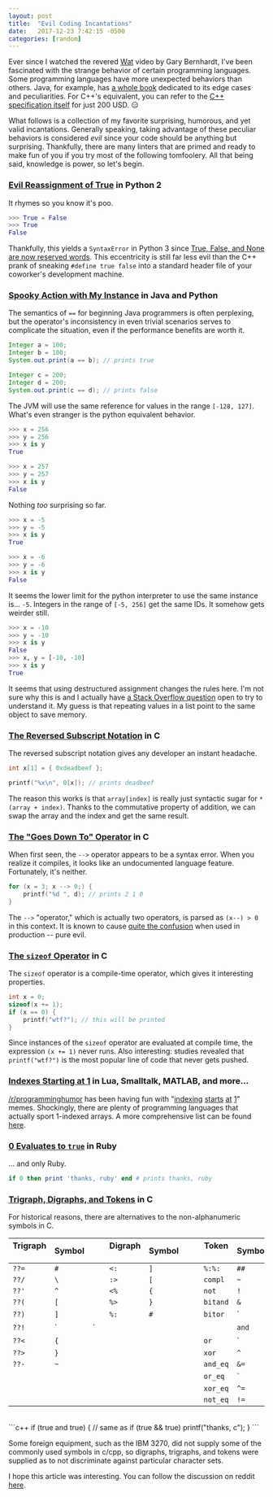 ```yaml
---
layout: post
title:  "Evil Coding Incantations"
date:   2017-12-23 7:42:15 -0500
categories: [random]
---
```


Ever since I watched the revered [Wat](https://www.destroyallsoftware.com/talks/wat) video by Gary
Bernhardt, I've been fascinated with the strange behavior of certain programming languages. Some
programming languages have more unexpected behaviors than others. Java, for example, has [a whole
book](http://amzn.to/2zoCGSn) dedicated to its edge cases and peculiarities. For C++'s equivalent,
you can refer to the [C++ specification itself](https://www.iso.org/standard/68564.html) for just
200 USD. :expressionless:


What follows is a collection of my favorite surprising, humorous, and yet valid incantations.
Generally speaking, taking advantage of these peculiar behaviors is considered *evil* since your
code should be anything but surprising. Thankfully, there are many linters that are primed and ready
to make fun of you if you try most of the following tomfoolery. All that being said, knowledge is
power, so let's begin.

### [Evil Reassignment of True]() in Python 2

It rhymes so you know it's poo.

```python
>>> True = False
>>> True
False
```

Thankfully, this yields a `SyntaxError` in Python 3 since [True, False, and None are now reserved
words](https://docs.python.org/3.0/whatsnew/3.0.html). This eccentricity is still far less evil than
the C++ prank of sneaking `#define true false` into a standard header file of your coworker's
development machine.

### [Spooky Action with My Instance]() in Java and Python

The semantics of `==` for beginning Java programmers is often perplexing, but the operator's
inconsistency in even trivial scenarios serves to complicate the situation, even if the performance
benefits are worth it.

```java
Integer a = 100;
Integer b = 100;
System.out.print(a == b); // prints true

Integer c = 200;
Integer d = 200;
System.out.print(c == d); // prints false
```

The JVM will use the same reference for values in the range `[-128, 127]`. What's even stranger is
the python equivalent behavior.

```python
>>> x = 256
>>> y = 256
>>> x is y
True

>>> x = 257
>>> y = 257
>>> x is y
False
```

Nothing *too* surprising so far.

```python
>>> x = -5
>>> y = -5
>>> x is y
True

>>> x = -6
>>> y = -6
>>> x is y
False
```

It seems the lower limit for the python interpreter to use the same instance is... `-5`. Integers in
the range of `[-5, 256]` get the same IDs. It somehow gets weirder still.

```python
>>> x = -10
>>> y = -10
>>> x is y
False
>>> x, y = [-10, -10]
>>> x is y
True
```

It seems that using destructured assignment changes the rules here. I'm not sure why this is and I
actually have [a Stack Overflow question](https://goo.gl/39FDVA) open to try to understand it.  My
guess is that repeating values in a list point to the same object to save memory.

### [The Reversed Subscript Notation]() in C
The reversed subscript notation gives any developer an instant headache.

```c
int x[1] = { 0xdeadbeef };

printf("%x\n", 0[x]); // prints deadbeef
```

The reason this works is that `array[index]` is really just syntactic sugar for `*(array + index)`.
Thanks to the commutative property of addition, we can swap the array and the index and get the same
result.

### [The "Goes Down To" Operator]() in C

When first seen, the `-->` operator appears to be a syntax error. When you realize it compiles, it
looks like an undocumented language feature. Fortunately, it's neither.

```c
for (x = 3; x --> 0;) {
    printf("%d ", d); // prints 2 1 0
}
```

The `-->` "operator," which is actually two operators, is parsed as `(x--) > 0` in this context. It
is known to cause [quite the
confusion](https://stackoverflow.com/questions/1642028/what-is-the-operator-in-c) when used in
production -- pure evil.

### [The `sizeof` Operator]() in C

The `sizeof` operator is a compile-time operator, which gives it interesting properties.

```c
int x = 0;
sizeof(x += 1);
if (x == 0) {
    printf("wtf?"); // this will be printed
}
```

Since instances of the `sizeof` operator are evaluated at compile time, the expression `(x += 1)`
never runs. Also interesting: studies revealed that `printf("wtf?")` is the most popular line of
code that never gets pushed.

### [Indexes Starting at 1]() in Lua, Smalltalk, MATLAB, and more...

[/r/programminghumor](https://www.reddit.com/r/ProgrammerHumor/) has been having fun with
"[indexing](https://goo.gl/QreBLU) [starts](https://goo.gl/bm8Akz) [at](https://goo.gl/joQ9gt)
[1](https://goo.gl/MM5BwP)" memes. Shockingly, there are plenty of programming languages that
actually sport 1-indexed arrays. A more comprehensive list can be found
[here](https://goo.gl/kASpE7).

### [0 Evaluates to `true`]() in Ruby

... and only Ruby.

```ruby
if 0 then print 'thanks, ruby' end # prints thanks, ruby
```

### [Trigraph, Digraphs, and Tokens]() in C

For historical reasons, there are alternatives to the non-alphanumeric symbols in C.

| Trigraph &nbsp; | Symbol | &nbsp;&nbsp;&nbsp;&nbsp; | Digraph &nbsp; | Symbol | &nbsp;&nbsp;&nbsp;&nbsp; | Token &nbsp; | Symbol |
| ----------------|:-------|--------------------------|----------------|--------|--------------------------|--------------|--------|
| `??=`           | `#`    |                          | `<:`           | `]`    |                          | `%:%:`       | `##`   |
| `??/`           | `\`    |                          | `:>`           | `[`    |                          | `compl`      | `~`    |
| `??'`           | `^`    |                          | `<%`           | `{`    |                          | `not`        | `!`    |
| `??(`           | `[`    |                          | `%>`           | `}`    |                          | `bitand`     | `&`    |
| `??)`           | `]`    |                          | `%:`           | `#`    |                          | `bitor`      | `|`    |
| `??!`           | `|`    |                          |                |        |                          | `and`        | `&&`   |
| `??<`           | `{`    |                          |                |        |                          | `or`         | `||`   |
| `??>`           | `}`    |                          |                |        |                          | `xor`        | `^`    |
| `??-`           | `~`    |                          |                |        |                          | `and_eq`     | `&=`   |
|                 |        |                          |                |        |                          | `or_eq`      | `|=`   |
|                 |        |                          |                |        |                          | `xor_eq`     | `^=`   |
|                 |        |                          |                |        |                          | `not_eq`     | `!=`   |

<br />
```c++
if (true and true) { // same as if (true && true)
    printf("thanks, c");
}
```

Some foreign equipment, such as the IBM 3270, did not supply some of the commonly used symbols in
c/cpp, so digraphs, trigraphs, and tokens were supplied as to not discriminate against particular
character sets.

I hope this article was interesting. You can follow the discussion on reddit
[here](http://reddit.com/r/programming/comments/7ltryz/evil_coding_incantations/).
